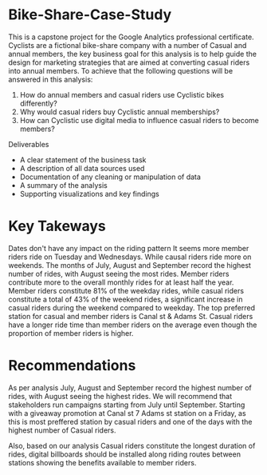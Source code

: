 # Bike-Share-Case-Study
This is a capstone project for the Google Analytics professional certificate. Cyclists are a fictional bike-share company with a number of Casual and annual members, the key business goal for this analysis is to help guide the design for marketing strategies that are aimed at converting casual riders into annual members. To achieve that the following questions will be answered in this analysis: 

1. How do annual members and casual riders use Cyclistic bikes differently?
2. Why would casual riders buy Cyclistic annual memberships?
3. How can Cyclistic use digital media to influence casual riders to become members?

Deliverables

* A clear statement of the business task
* A description of all data sources used
* Documentation of any cleaning or manipulation of data
* A summary of the analysis
* Supporting visualizations and key findings

# Key Takeways

Dates don't have any impact on the riding pattern
It seems more member riders ride on Tuesday and Wednesdays. While causal riders ride more on weekends.
The months of July, August and September record the highest number of rides, with August seeing the most rides.
Member riders contribute more to the overall monthly rides for at least half the year.
Member riders constitute 81% of the weekday rides, while casual riders constitute a total of 43% of the weekend rides, a significant increase in casual riders during the weekend compared to weekday.
The top preferred station for casual and member riders is Canal st & Adams St.
Casual riders have a longer ride time than member riders on the average even though the proportion of member riders is higher. 
 
# Recommendations

As per analysis July, August and September record the highest number of rides, with August seeing the highest rides. We will recommend that stakeholders run campaigns starting from July until September. Starting with a giveaway promotion at Canal st 7 Adams st station on a Friday, as this is most preffered station by casual riders and one of the days with the highest number of Casual riders.

Also, based on our analysis Casual riders constitute the longest duration of rides, digital billboards should be installed along riding routes between stations showing the benefits available to member riders.

